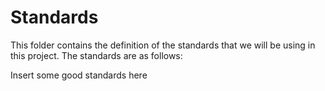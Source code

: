 # Standards
This folder contains the definition of the standards that we will be using in this project.  The standards are as follows:


Insert some good standards here